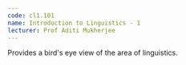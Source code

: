 ```yaml
---
code: cl1.101
name: Introduction to Linguistics - 1
lecturer: Prof Aditi Mukherjee
---
```


Provides a bird's eye view of the area of linguistics.
